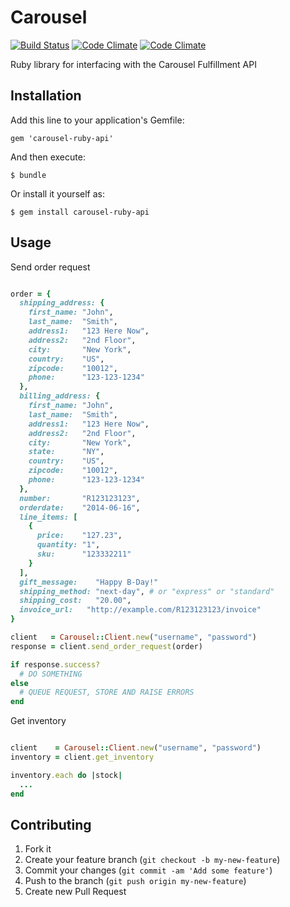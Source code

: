 # Carousel

[![Build Status](https://travis-ci.org/jGRUBBS/carousel-ruby-api.svg)](https://travis-ci.org/jGRUBBS/carousel-ruby-api)
[![Code Climate](https://codeclimate.com/github/jGRUBBS/carousel-ruby-api/badges/gpa.svg)](https://codeclimate.com/github/jGRUBBS/carousel-ruby-api)
[![Code Climate](https://codeclimate.com/github/jGRUBBS/carousel-ruby-api/badges/gpa.svg)](https://codeclimate.com/github/jGRUBBS/carousel-ruby-api)

Ruby library for interfacing with the Carousel Fulfillment API

## Installation

Add this line to your application's Gemfile:

    gem 'carousel-ruby-api'

And then execute:

    $ bundle

Or install it yourself as:

    $ gem install carousel-ruby-api

## Usage

Send order request

```ruby

order = {
  shipping_address: {
    first_name: "John",
    last_name:  "Smith",
    address1:   "123 Here Now",
    address2:   "2nd Floor",
    city:       "New York",
    country:    "US",
    zipcode:    "10012",
    phone:      "123-123-1234"
  },
  billing_address: {
    first_name: "John",
    last_name:  "Smith",
    address1:   "123 Here Now",
    address2:   "2nd Floor",
    city:       "New York",
    state:      "NY",
    country:    "US",
    zipcode:    "10012",
    phone:      "123-123-1234"
  },
  number:       "R123123123",
  orderdate:    "2014-06-16",
  line_items: [
    {
      price:    "127.23",
      quantity: "1",
      sku:      "123332211"
    }
  ],
  gift_message:    "Happy B-Day!"
  shipping_method: "next-day", # or "express" or "standard"
  shipping_cost:   "20.00",
  invoice_url:   "http://example.com/R123123123/invoice"
}

client   = Carousel::Client.new("username", "password")
response = client.send_order_request(order)

if response.success?
  # DO SOMETHING
else
  # QUEUE REQUEST, STORE AND RAISE ERRORS
end

```

Get inventory

```ruby

client    = Carousel::Client.new("username", "password")
inventory = client.get_inventory

inventory.each do |stock|
  ...
end

```

## Contributing

1. Fork it
2. Create your feature branch (`git checkout -b my-new-feature`)
3. Commit your changes (`git commit -am 'Add some feature'`)
4. Push to the branch (`git push origin my-new-feature`)
5. Create new Pull Request
